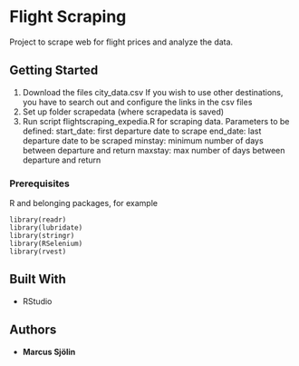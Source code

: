 # Flight Scraping

Project to scrape web for flight prices and analyze the data. 

## Getting Started

1. Download the files 
city_data.csv
If you wish to use other destinations, you have to search out and configure the links in the csv files
2. Set up folder scrapedata (where scrapedata is saved)
3. Run script flightscraping_expedia.R for scraping data. 
Parameters to be defined:
start_date: first departure date to scrape
end_date: last departure date to be scraped
minstay: minimum number of days between departure and return
maxstay: max number of days between departure and return

### Prerequisites
R and belonging packages, for example

```
library(readr)      
library(lubridate)  
library(stringr)    
library(RSelenium)
library(rvest) 

```

## Built With

* RStudio 


## Authors

* **Marcus Sjölin** 
